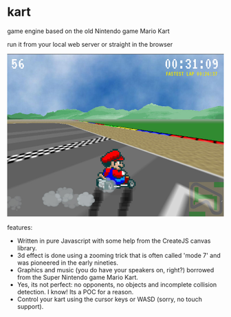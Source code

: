   # kart
  
  game engine based on the old Nintendo game Mario Kart
  
  run it from your local web server or straight in the browser
  
  ![Alt text](/img/screenshot.jpg?raw=true "screenshot")
  
features:

- Written in pure Javascript with some help from the CreateJS canvas library.
- 3d effect is done using a zooming trick that is often called 'mode 7' and was pioneered in the early nineties.
- Graphics and music (you do have your speakers on, right?) borrowed from the Super Nintendo game Mario Kart.
- Yes, its not perfect: no opponents, no objects and incomplete collision detection. I know! Its a POC for a reason.
- Control your kart using the cursor keys or WASD (sorry, no touch support).